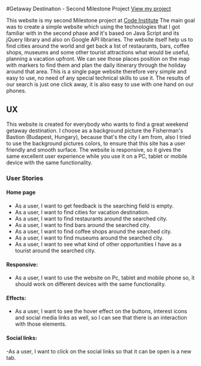 #Getaway Destination - Second Milestone Project
[View my project](https://timeakovacs86.github.io/Getawaydestination/)

This website is my second Milestone project at [Code Institute](https://codeinstitute.net/)
The main goal was to create a simple website which using the technologies that I got familiar with in the second phase and it's based on Java Script and its jQuery library and also on Google API libraries.
The website itself help us to find cities around the world and get back a list of restaurants, bars, coffee shops, museums and some other tourist attractions what would be useful, planning a vacation upfront.
We can see those places position on the map with markers to find them and plan the daily itinerary through the holiday around that area.
This is a single page website therefore very simple and easy to use, no need of any special technical skills to use it.
The results of our search is just one click away, it is also easy to use with one hand on our phones.

## UX

This website is created for everybody who wants to find a great weekend getaway destination.
I choose as a background picture the Fisherman's Bastion (Budapest, Hungary), because that's the city I am from, also I tried to use the background pictures colors, to ensure that this site has a user friendly and smooth surface.
The website is responsive, so it gives the same excellent user experience while you use it on a PC, tablet or mobile device with the same functionality.

### User Stories

#### Home page

- As a user, I want to get feedback is the searching field is empty.
- As a user, I want to find cities for vacation destination.
- As a user, I want to find restaurants around the searched city.
- As a user, I want to find bars around the searched city.
- As a user, I want to find coffee shops around the searched city.
- As a user, I want to find museums around the searched city.
- As a user, I want to see what kind of other opportunities I have as a tourist around the searched city.

#### Responsive:

- As a user, I want to use the website on Pc, tablet and mobile phone so, it should work on different devices with the same functionality.

#### Effects:

- As a user, I want to see the hover effect on the buttons, interest icons and social media links as well, so I can see that there is an interaction with those elements.

#### Social links:

-As a user, I want to click on the social links so that it can be open is a new tab.